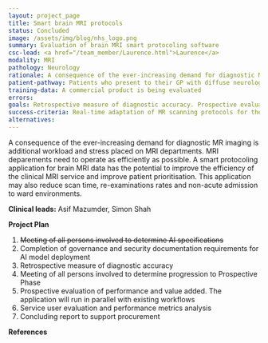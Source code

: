 ```yaml
---
layout: project_page
title: Smart brain MRI protocols 
status: Concluded
image: /assets/img/blog/nhs_logo.png
summary: Evaluation of brain MRI smart protocoling software
csc-lead: <a href="/team_member/Laurence.html">Laurence</a>
modality: MRI
pathology: Neurology
rationale: A consequence of the ever-increasing demand for diagnostic MR imaging is additional workload and stress placed on MRI departments. MRI deparements need to operate as efficiently as possible. A smart protocoling application for brain MRI data has the potential to improve the efficiency of the clinical MRI service and improve patient prioritisation. This application may also reduce scan time, re-examinations rates and non-acute admission to ward environments.
patient-pathway: Patients who present to their GP with diffuse neurological symptoms (headaches, dizziness) are referred to GSTT for brain MRI. In current clinical practice, a radiologist will review these images and if an infarct is spotted, the radiologist must re-call the patient for additional MRI scans. Instead, with a smart protocol in place, the infarct can be flagged in real-time for the attention of the radiologist and additional follow-up scans can be completed in the same appointment slot.   
training-data: A commercial product is being evaluated
errors: 
goals: Retrospective measure of diagnostic accuracy. Prospective evaluation of performance and value added. Record correlation between existing pathway and Cerebriu recommended protocols.
success-criteria: Real-time adaptation of MR scanning protocols for the right sequences at the right time.
alternatives: 
---
```

A consequence of the ever-increasing demand for diagnostic MR imaging is additional workload and stress placed on MRI departments. MRI deparements need to operate as efficiently as possible. A smart protocoling application for brain MRI data has the potential to improve the efficiency of the clinical MRI service and improve patient prioritisation. This application may also reduce scan time, re-examinations rates and non-acute admission to ward environments. 

<b>Clinical leads:</b> Asif Mazumder, Simon Shah 

**Project Plan** <br>
1. <strike> Meeting of all persons involved to determine AI specifications</strike> 
2. Completion of governance and security documentation requirements for AI model deployment
3. Retrospective measure of diagnostic accuracy
4. Meeting of all persons involved to determine progression to Prospective Phase
5. Prospective evaluation of performance and value added. The application will run in parallel with existing workflows
6. Service user evaluation and performance metrics analysis
7. Concluding report to support procurement

<b>References</b>